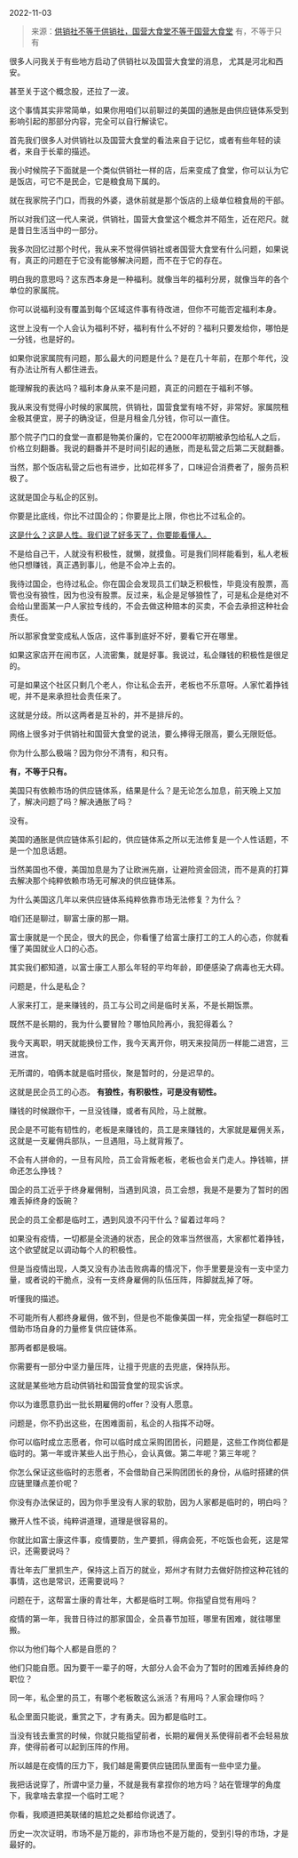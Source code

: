 2022-11-03

> 来源：[供销社不等于供销社，国营大食堂不等于国营大食堂](http://mp.weixin.qq.com/s?__biz=MzU3NDc5Nzc0NQ==&mid=2247520875&idx=1&sn=2d698eef24480065d9506d213ea5b1c7&chksm=fd2e30b5ca59b9a3522bedde3d7945f4a88442d8073fb4e8bdbcc71014cd8c7afadf1052041a&scene=27#wechat_redirect)
> 有，不等于只有

很多人问我关于有些地方启动了供销社以及国营大食堂的消息， 尤其是河北和西安。  

甚至关于这个概念股，还拉了一波。

这个事情其实非常简单，如果你用咱们以前聊过的美国的通胀是由供应链体系受到影响引起的那部分内容，完全可以自行解读它。  

首先我们很多人对供销社以及国营大食堂的看法来自于记忆，或者有些年轻的读者，来自于长辈的描述。  

我小时候院子下面就是一个类似供销社一样的店，后来变成了食堂，你可以认为它是饭店，可它不是民企，它是粮食局下属的。

就在我家院子门口，而我的外婆，退休前就是那个饭店的上级单位粮食局的干部。

所以对我们这一代人来说，供销社，国营大食堂这个概念并不陌生，近在咫尺。就是昔日生活当中的一部分。

我多次回忆过那个时代，我从来不觉得供销社或者国营大食堂有什么问题，如果说有，真正的问题在于它没有能够解决问题，而不在于它的存在。

明白我的意思吗？这东西本身是一种福利。就像当年的福利分房，就像当年的各个单位的家属院。  

你可以说福利没有覆盖到每个区域这件事有待改进，但你不可能否定福利本身。

这世上没有一个人会认为福利不好，福利有什么不好的？福利只要发给你，哪怕是一分钱，也是好的。  

如果你说家属院有问题，那么最大的问题是什么？是在几十年前，在那个年代，没有办法让所有人都住进去。

能理解我的表达吗？福利本身从来不是问题，真正的问题在于福利不够。  

我从来没有觉得小时候的家属院，供销社，国营食堂有啥不好，非常好。家属院租金极其便宜，房子的确没证，但是月租金几分钱，你可以一直住。  

那个院子门口的食堂一直都是物美价廉的，它在2000年初期被承包给私人之后，价格立刻翻番。我说的翻番并不是时间引起的通胀，而是私营之后第二天就翻番。

当然，那个饭店私营之后也有进步，比如花样多了，口味迎合消费者了，服务员积极了。  

这就是国企与私企的区别。  

你要是比底线，你比不过国企的；你要是比上限，你也比不过私企的。

[这是什么？这是人性。我们说了好多天了，你要能看懂人。](http://mp.weixin.qq.com/s?__biz=MzU0MjYwNDU2Mw==&mid=2247508514&idx=1&sn=027373bb9690fc7ca380eb8049ca3783&chksm=fb1ace5ecc6d47488a1a40d30edbff78a2c3f823799c82545b71430622ca5d4eb0fc3911bdb8&scene=21#wechat_redirect)  

不是给自己干，人就没有积极性，就懒，就摸鱼。可是我们同样能看到，私人老板他只想赚钱，真正遇到事儿，他是不会冲上去的。  

我待过国企，也待过私企。你在国企会发现员工们缺乏积极性，毕竟没有股票，高管也没有狼性，因为也没有股票。反过来，私企是足够狼性了，可是私企是绝对不会给山里面某一户人家拉专线的，不会去做这种赔本的买卖，不会去承担这种社会责任。  

所以那家食堂变成私人饭店，这件事到底好不好，要看它开在哪里。  

如果这家店开在闹市区，人流密集，就是好事。我说过，私企赚钱的积极性是很足的。

可是如果这个社区只剩几个老人，你让私企去开，老板也不乐意呀。人家忙着挣钱呢，并不是来承担社会责任来了。

这就是分歧。所以这两者是互补的，并不是排斥的。

网络上很多对于供销社和国营大食堂的说法，要么捧得无限高，要么无限贬低。  

你为什么那么极端？因为你分不清有，和只有。

 **有，不等于只有。**

美国只有依赖市场的供应链体系，结果是什么？是无论怎么加息，前天晚上又加了，解决问题了吗？解决通胀了吗？

没有。

美国的通胀是供应链体系引起的，供应链体系之所以无法修复是一个人性话题，不是一个加息话题。  

当然美国也不傻，美国加息是为了让欧洲先崩，让避险资金回流，而不是真的打算去解决那个纯粹依赖市场无可解决的供应链体系。  

为什么美国这几年以来供应链体系纯粹依靠市场无法修复？为什么？

咱们还是聊过，聊富士康的那一期。

富士康就是一个民企，很大的民企，你看懂了给富士康打工的工人的心态，你就看懂了美国就业人口的心态。

其实我们都知道，以富士康工人那么年轻的平均年龄，即便感染了病毒也无大碍。  

问题是，什么是私企？

人家来打工，是来赚钱的，员工与公司之间是临时关系，不是长期饭票。

既然不是长期的，我为什么要冒险？哪怕风险再小，我犯得着么？  

我今天离职，明天就能换份工作，我今天离开你，明天来投简历一样能二进宫，三进宫。  

无所谓的，咱俩本就是临时搭伙，聚是暂时的，分是迟早的。  

这就是民企员工的心态。 **有狼性，有积极性，可是没有韧性。**

赚钱的时候跟你干，一旦没钱赚，或者有风险，马上就散。

民企是不可能有韧性的，老板是来赚钱的，员工是来赚钱的，大家就是雇佣关系，这就是一支雇佣兵部队，一旦遇阻，马上就背叛了。  

不会有人拼命的，一旦有风险，员工会背叛老板，老板也会关门走人。挣钱嘛，拼命还怎么挣钱？

国企的员工近乎于终身雇佣制，当遇到风浪，员工会想，我是不是要为了暂时的困难丢掉终身的饭碗？

民企的员工全都是临时工，遇到风浪不闪干什么？留着过年吗？

如果没有疫情，一切都是全流通的状态，民企的效率当然很高，大家都忙着挣钱，这个欲望就足以调动每个人的积极性。  

但是当疫情出现，人类又没有办法击败病毒的情况下，你手里要是没有一支中坚力量，或者说的干脆点，没有一支终身雇佣的队伍压阵，阵脚就乱掉了呀。  

听懂我的描述。

不可能所有人都终身雇佣，做不到，但是也不能像美国一样，完全指望一群临时工借助市场自身的力量修复供应链体系。

那两者都是极端。  

你需要有一部分中坚力量压阵，让擅于兜底的去兜底，保持队形。  

这就是某些地方启动供销社和国营食堂的现实诉求。  

你以为谁愿意扔出一批长期雇佣的offer？没有人愿意。  

问题是，你不扔出这些，在困难面前，私企的人指挥不动呀。

你可以临时成立志愿者，你可以临时成立采购团团长，问题是，这些工作岗位都是临时的。第一年或许某些人出于热心，会认真做。第二年呢？第三年呢？  

你怎么保证这些临时的志愿者，不会借助自己采购团团长的身份，从临时搭建的供应链里赚点差价呢？

你没有办法保证的，因为你手里没有人家的软肋，因为人家都是临时的，明白吗？  

撇开人性不谈，纯粹讲道理，道理是很容易的。  

你就比如富士康这件事，疫情要防，生产要抓，得病会死，不吃饭也会死，这是常识，还需要说吗？

青壮年去厂里抓生产，保持这上百万的就业，郑州才有财力去做好防控这种花钱的事情，这也是常识，还需要说吗？

问题在于，这帮富士康的青壮年，大都是临时工啊。你指望自觉有用吗？  

疫情的第一年，我昔日待过的那家国企，全员春节加班，哪里有困难，就往哪里搬。  

你以为他们每个人都是自愿的？

他们只能自愿。因为要干一辈子的呀，大部分人会不会为了暂时的困难丢掉终身的职位？

同一年，私企里的员工，有哪个老板敢这么派活？有用吗？人家会理你吗？  

私企里面只能说，重赏之下，才有勇夫。因为都是临时工。

当没有钱去重赏的时候，你就只能指望前者，长期的雇佣关系使得前者不会轻易放弃，使得前者可以起到压阵的作用。

所以越是在疫情的压力下，我们越是需要供应链团队里面有一些中坚力量。  

我把话说穿了，所谓中坚力量，不就是我有拿捏你的地方吗？站在管理学的角度下，我拿啥去拿捏一个临时工呢？

你看，我顺道把美联储的尴尬之处都给你说透了。  

历史一次次证明，市场不是万能的，非市场也不是万能的，受到引导的市场，才是最好的。


